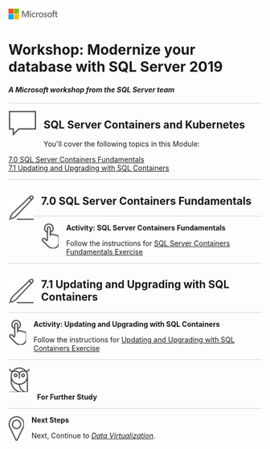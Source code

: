![](../graphics/microsoftlogo.png)

# Workshop: Modernize your database with SQL Server 2019

#### <i>A Microsoft workshop from the SQL Server team</i>

<p style="border-bottom: 1px solid lightgrey;"></p>

<img style="float: left; margin: 0px 15px 15px 0px;" src="../graphics/textbubble.png"> <h2>SQL Server Containers and Kubernetes</h2>

You'll cover the following topics in this Module:

<dl>

  <dt><a href="#3-0">7.0 SQL Server Containers Fundamentals</a></dt>
  <dt><a href="#3-1">7.1 Updating and Upgrading with SQL Containers</a></dt>
    
</dl>

<p style="border-bottom: 1px solid lightgrey;"></p>

<h2><img style="float: left; margin: 0px 15px 15px 0px;" src="../graphics/pencil2.png"><a name="3-0">7.0 SQL Server Containers Fundamentals</a></h2>

<p style="border-bottom: 1px solid lightgrey;"></p>

<p><img style="float: left; margin: 0px 15px 15px 0px;" src="../graphics/point1.png"><b><a name="aks">Activity: SQL Server Containers Fundamentals</a></b></p>

Follow the instructions for [SQL Server Containers Fundamentals Exercise](Module%207%20Activity%20-%20SQL%20Server%20Containers/sqlcontainers)

<p style="border-bottom: 1px solid lightgrey;"></p>

<h2><img style="float: left; margin: 0px 15px 15px 0px;" src="../graphics/pencil2.png"><a name="3-1">7.1 Updating and Upgrading with SQL Containers</a></h2>

<p style="border-bottom: 1px solid lightgrey;"></p>

<p><img style="float: left; margin: 0px 15px 15px 0px;" src="../graphics/point1.png"><b><a name="aks">Activity: Updating and Upgrading with SQL Containers</a></b></p>

Follow the instructions for [Updating and Upgrading with SQL Containers Exercise](Module%207%20Activity%20-%20SQL%20Server%20Containers/sqlcontainerupdate)

<p style="border-bottom: 1px solid lightgrey;"></p>


<p><img style="margin: 0px 15px 15px 0px;" src="../graphics/owl.png"><b>For Further Study</b></p>

<p style="border-bottom: 1px solid lightgrey;"></p>

<p><img style="float: left; margin: 0px 15px 15px 0px;" src="../graphics/geopin.png"><b >Next Steps</b></p>

Next, Continue to <a href="08-DataVirtualization.md" target="_blank"><i>Data Virtualization</i></a>.

